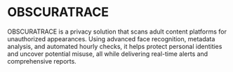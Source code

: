# OBSCURATRACE
OBSCURATRACE is a privacy solution that scans adult content platforms for unauthorized appearances. Using advanced face recognition, metadata analysis, and automated hourly checks, it helps protect personal identities and uncover potential misuse, all while delivering real-time alerts and comprehensive reports.
